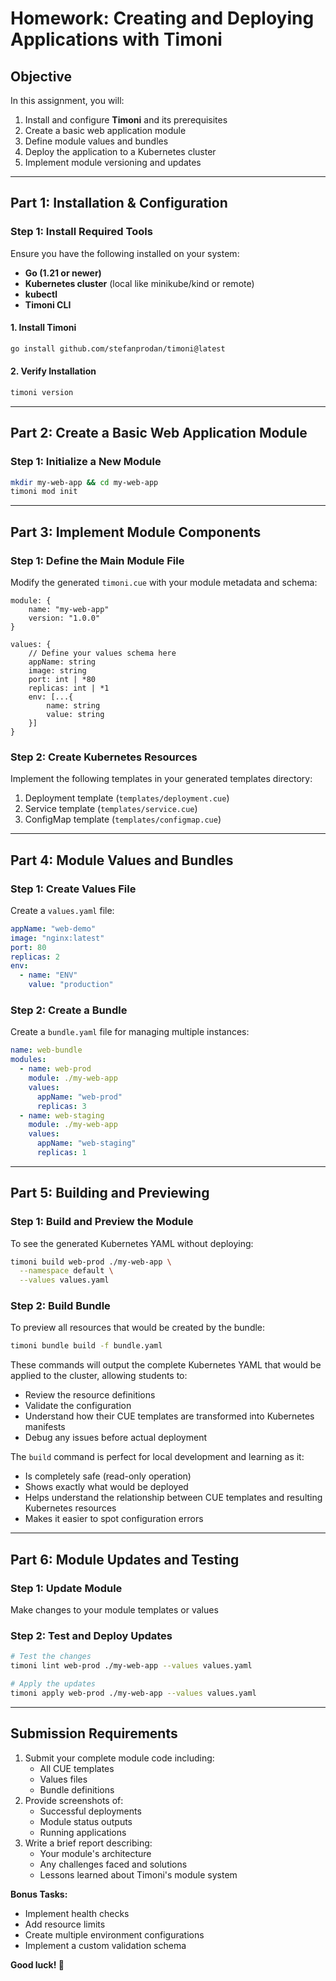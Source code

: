 # Homework: Creating and Deploying Applications with Timoni

## **Objective**
In this assignment, you will:
1. Install and configure **Timoni** and its prerequisites
2. Create a basic web application module
3. Define module values and bundles
4. Deploy the application to a Kubernetes cluster
5. Implement module versioning and updates

---

## **Part 1: Installation & Configuration**

### **Step 1: Install Required Tools**
Ensure you have the following installed on your system:
- **Go (1.21 or newer)**
- **Kubernetes cluster** (local like minikube/kind or remote)
- **kubectl**
- **Timoni CLI**

#### **1. Install Timoni**
```sh
go install github.com/stefanprodan/timoni@latest
```

#### **2. Verify Installation**
```sh
timoni version
```

---

## **Part 2: Create a Basic Web Application Module**

### **Step 1: Initialize a New Module**
```sh
mkdir my-web-app && cd my-web-app
timoni mod init
```

---

## **Part 3: Implement Module Components**

### **Step 1: Define the Main Module File**
Modify the generated `timoni.cue` with your module metadata and schema:

```cue
module: {
    name: "my-web-app"
    version: "1.0.0"
}

values: {
    // Define your values schema here
    appName: string
    image: string
    port: int | *80
    replicas: int | *1
    env: [...{
        name: string
        value: string
    }]
}
```

### **Step 2: Create Kubernetes Resources**
Implement the following templates in your generated templates directory:

1. Deployment template (`templates/deployment.cue`)
2. Service template (`templates/service.cue`)
3. ConfigMap template (`templates/configmap.cue`)

---

## **Part 4: Module Values and Bundles**

### **Step 1: Create Values File**
Create a `values.yaml` file:

```yaml
appName: "web-demo"
image: "nginx:latest"
port: 80
replicas: 2
env:
  - name: "ENV"
    value: "production"
```

### **Step 2: Create a Bundle**
Create a `bundle.yaml` file for managing multiple instances:

```yaml
name: web-bundle
modules:
  - name: web-prod
    module: ./my-web-app
    values:
      appName: "web-prod"
      replicas: 3
  - name: web-staging
    module: ./my-web-app
    values:
      appName: "web-staging"
      replicas: 1
```

---

## **Part 5: Building and Previewing**

### **Step 1: Build and Preview the Module**
To see the generated Kubernetes YAML without deploying:
```sh
timoni build web-prod ./my-web-app \
  --namespace default \
  --values values.yaml
```

### **Step 2: Build Bundle**
To preview all resources that would be created by the bundle:
```sh
timoni bundle build -f bundle.yaml
```

These commands will output the complete Kubernetes YAML that would be applied to the cluster, allowing students to:
- Review the resource definitions
- Validate the configuration
- Understand how their CUE templates are transformed into Kubernetes manifests
- Debug any issues before actual deployment

The `build` command is perfect for local development and learning as it:
- Is completely safe (read-only operation)
- Shows exactly what would be deployed
- Helps understand the relationship between CUE templates and resulting Kubernetes resources
- Makes it easier to spot configuration errors

---

## **Part 6: Module Updates and Testing**

### **Step 1: Update Module**
Make changes to your module templates or values

### **Step 2: Test and Deploy Updates**
```sh
# Test the changes
timoni lint web-prod ./my-web-app --values values.yaml

# Apply the updates
timoni apply web-prod ./my-web-app --values values.yaml
```

---

## **Submission Requirements**
1. Submit your complete module code including:
   - All CUE templates
   - Values files
   - Bundle definitions
2. Provide screenshots of:
   - Successful deployments
   - Module status outputs
   - Running applications
3. Write a brief report describing:
   - Your module's architecture
   - Any challenges faced and solutions
   - Lessons learned about Timoni's module system

**Bonus Tasks:**
- Implement health checks
- Add resource limits
- Create multiple environment configurations
- Implement a custom validation schema

**Good luck! 🚀**